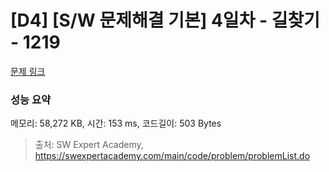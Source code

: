 # [D4] [S/W 문제해결 기본] 4일차 - 길찾기 - 1219 

[문제 링크](https://swexpertacademy.com/main/code/problem/problemDetail.do?contestProbId=AV14geLqABQCFAYD) 

### 성능 요약

메모리: 58,272 KB, 시간: 153 ms, 코드길이: 503 Bytes



> 출처: SW Expert Academy, https://swexpertacademy.com/main/code/problem/problemList.do